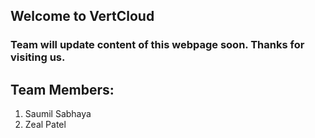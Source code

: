 
## Welcome to VertCloud 

### Team will update content of this webpage soon. Thanks for visiting us.

## Team Members:

1. Saumil Sabhaya
2. Zeal Patel

